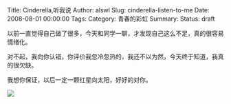 Title: Cinderella,听我说
Author: alswl
Slug: cinderella-listen-to-me
Date: 2008-08-01 00:00:00
Tags: 
Category: 青春的彩虹
Summary: 
Status: draft

以前一直觉得自己做了很多，今天和同学一聊，才发现自己这么不足，真的很容易情绪化。

对不起，我向你认错，你评价我忽冷忽热的，我还不以为然，今天终于知道，我真的很欠缺。

我想你保证，以后一定一颗红星向太阳，好好的对你。

![](http://img.baidu.com/hi/jd/j_0037.gif)

